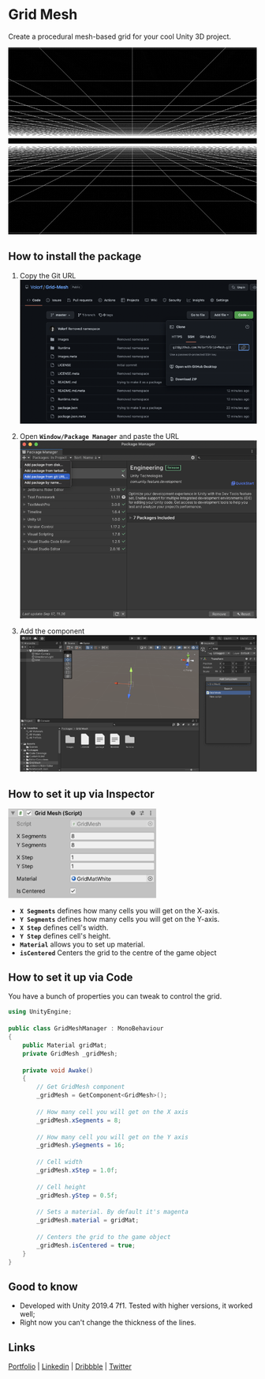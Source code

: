 # Grid Mesh
Create a procedural mesh-based grid for your cool Unity 3D project.

<img src="Images/demo2.gif" width="600">

## How to install the package
1) Copy the Git URL 
![Copy Git URL](Images/copy-git-url.png)
2. Open **`Window/Package Manager`** and paste the URL 
![Paste Git URL](Images/paste-git-url.png)
3) Add the component 
![Add Component](Images/set-up.png)

## How to set it up via Inspector
<img src="Images/gridMeshUnityInspector.png" width="300">

* **`X Segments`** defines how many cells you will get on the X-axis.
* **`Y Segments`** defines how many cells you will get on the Y-axis.
* **`X Step`** defines cell's width.
* **`Y Step`** defines cell's height.
* **`Material`** allows you to set up material.
* **`isCentered`** Centers the grid to the centre of the game object

## How to set it up via Code
You have a bunch of properties you can tweak to control the grid.

```csharp
using UnityEngine;

public class GridMeshManager : MonoBehaviour
{
    public Material gridMat;
    private GridMesh _gridMesh;

    private void Awake() 
    {
        // Get GridMesh component
        _gridMesh = GetComponent<GridMesh>();
        
        // How many cell you will get on the X axis
        _gridMesh.xSegments = 8;
        
        // How many cell you will get on the Y axis
        _gridMesh.ySegments = 16;
        
        // Cell width
        _gridMesh.xStep = 1.0f;
        
        // Cell height
        _gridMesh.yStep = 0.5f;
        
        // Sets a material. By default it's magenta
        _gridMesh.material = gridMat;
        
        // Centers the grid to the game object
        _gridMesh.isCentered = true;
    }
}
```

## Good to know
* Developed with Unity 2019.4 7f1. Tested with higher versions, it worked well;
* Right now you can't change the thickness of the lines.

## Links
[Portfolio](https://olegfrolov.design/) | [Linkedin](https://www.linkedin.com/in/oleg-frolov-6a6a4752/) | [Dribbble](https://dribbble.com/Volorf) | [Twitter](https://www.twitter.com/volorf) 